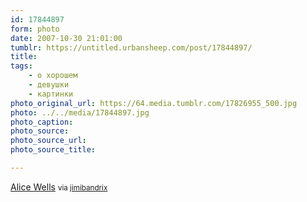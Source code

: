 ```yaml
---
id: 17844897
form: photo
date: 2007-10-30 21:01:00
tumblr: https://untitled.urbansheep.com/post/17844897/
title:
tags:
    - о хорошем
    - девушки
    - картинки
photo_original_url: https://64.media.tumblr.com/17826955_500.jpg
photo: ../../media/17844897.jpg
photo_caption:
photo_source:
photo_source_url:
photo_source_title:

---
```


<p><a href="http://www.alicewells.com/1.html">Alice Wells</a> <small>via <a href="http://jimibandrix.tumblr.com/post/17826955">jimibandrix</a></small></p>
